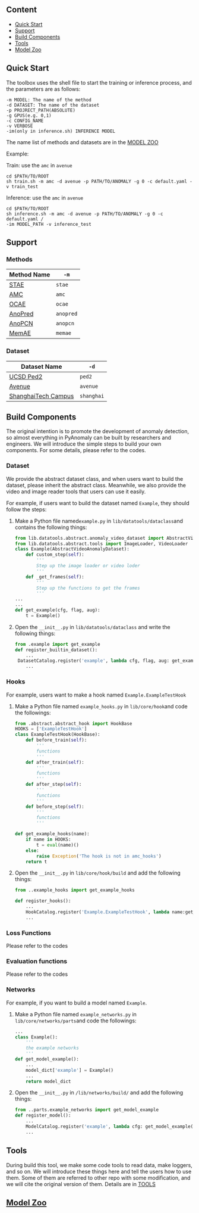 ## Content
- [Quick Start](#Quick-Start)
- [Support](#Support-Method)
- [Build Components](#build-components)
- [Tools](#tools)
- [Model Zoo](#model-zoo)

## Quick Start
The toolbox uses the shell file to start the training or inference process, and the parameters are as follows:

```shell
-m MODEL: The name of the method
-d DATASET: The name of the dataset
-p PROJRECT_PATH(ABSOLUTE)
-g GPUS(e.g. 0,1)
-c CONFIG_NAME
-v VERBOSE
-im(only in inference.sh) INFERENCE MODEL
```

The name list of methods and datasets are in the [MODEL ZOO](./model_zoo.md)

Example: 

Train: use the `amc` in `avenue`

```shell
cd $PATH/TO/ROOT
sh train.sh -m amc -d avenue -p PATH/TO/ANOMALY -g 0 -c default.yaml -v train_test
```

Inference: use the `amc` in `avenue`

```shell
cd $PATH/TO/ROOT
sh inference.sh -m amc -d avenue -p PATH/TO/ANOMALY -g 0 -c default.yaml /
-im MODEL_PATH -v inference_test
```

## Support
### Methods

| Method Name | `-m`      |
| ----------- | --------- |
| [STAE]()    | `stae`    |
| [AMC]()     | `amc`     |
| [OCAE]()    | `ocae`    |
| [AnoPred]() | `anopred` |
| [AnoPCN]()  | `anopcn`  |
| [MemAE]()   | `memae`   |



### Dataset

| Dataset Name            | `-d`       |
| ----------------------- | ---------- |
| [UCSD Ped2]()           | `ped2`     |
| [Avenue]()              | `avenue`   |
| [ShanghaiTech Campus]() | `shanghai` |



## Build Components

The original intention is to promote the development of anomaly detection, so almost everything in PyAnomaly can be built by researchers and engineers. We will introduce the simple steps to build your own components. For some details, please refer to the codes. 

### Dataset

We provide the abstract dataset class, and when users want to build the dataset, please inherit the abstract class. Meanwhile, we also provide the video and image reader tools that users can use it easily.

For example, if users want to build the dataset named `Example`, they should follow the steps:

1. Make a Python file named`example.py`  in `lib/datatools/dataclass`and contains the following things:

   ```python
   from lib.datatools.abstract.anomaly_video_dataset import AbstractVideoAnomalyDataset
   from lib.datatools.abstract.tools import ImageLoader, VideoLoader
   class Example(AbstractVideoAnomalyDataset):
       def custom_step(self):
           '''
           Step up the image loader or video loder
           '''
       def _get_frames(self):
           '''
           Step up the functions to get the frames
           '''
   ...
   ...
   def get_example(cfg, flag, aug):
       t = Example()
   ```

2. Open the `__init__.py`  in `lib/datatools/dataclass` and write the following things:

   ```python
   from .example import get_example
   def register_builtin_dataset():
       ...
   	DatasetCatalog.register('example', lambda cfg, flag, aug: get_example(cfg, flag, aug))
       ...
   ```

### Hooks

For example, users want to make a hook named `Example.ExampleTestHook`

1. Make a Python file named `example_hooks.py` in `lib/core/hook`and code the followings:

   ```python
   from .abstract.abstract_hook import HookBase
   HOOKS = ['ExampleTestHook']
   class ExampleTestHook(HookBase):
       def before_train(self):
           '''
           functions
           '''
       def after_train(self):
           '''
           functions
           '''
       def after_step(self):
           '''
           functions
           '''
       def before_step(self):
           '''
           functions
           '''
   
   def get_example_hooks(name):
       if name in HOOKS:
           t = eval(name)()
       else:
           raise Exception('The hook is not in amc_hooks')
       return t
   
   ```

2. Open the `__init__.py`  in `lib/core/hook/build` and add the following things:

   ```python
   from ..example_hooks import get_example_hooks
   
   def register_hooks():
       ...
       HookCatalog.register('Example.ExampleTestHook', lambda name:get_example_hooks(name))
       ...
   ```

### Loss Functions

Please refer to the codes

### Evaluation functions

Please refer to the codes

### Networks

For example, if you want to build a model named `Example`.

1. Make a Python file named `example_networks.py` in `lib/core/networks/parts`and code the followings:

   ```python
   ...
   class Example():
       '''
       the example networks
       '''
   def get_model_example():
       ...
       model_dict['example'] = Example()
       ...
       return model_dict
   ```

   

2. Open the `__init__.py`  in `/lib/networks/build/` and add the following things:

   ```python
   from ..parts.example_networks import get_model_example
   def register_model():
       ...
       ModelCatalog.register('example', lambda cfg: get_model_example(cfg))
       ...
   ```

   

## Tools

During build this tool, we make some code tools to read data, make loggers, and so on. We will introduce these things here and tell the users how to use them. Some of them are referred to other repo with some modification, and we will cite the original version of them. Details are in [TOOLS](./tools.md)


## [Model Zoo](./model_zoo.md)

